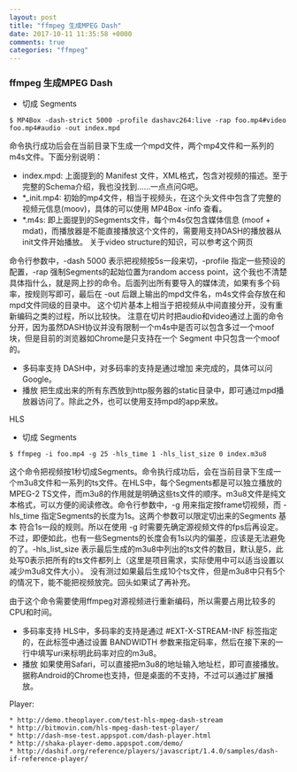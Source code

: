```yaml
---
layout: post
title: "ffmpeg 生成MPEG Dash"
date: 2017-10-11 11:35:58 +0000
comments: true
categories: "ffmpeg"
---
```



### ffmpeg 生成MPEG Dash

* 切成 Segments
```
$ MP4Box -dash-strict 5000 -profile dashavc264:live -rap foo.mp4#video foo.mp4#audio -out index.mpd
```

命令执行成功后会在当前目录下生成一个mpd文件，两个mp4文件和一系列的m4s文件。下面分别说明：

* index.mpd: 上面提到的 Manifest 文件，XML格式，包含对视频的描述。至于完整的Schema介绍，我也没找到......一点点问G吧。
* *_init.mp4: 初始的mp4文件，相当于视频头，在这个头文件中包含了完整的视频元信息(moov)，具体的可以使用 MP4Box <init video> -info 查看。
* *.m4s: 即上面提到的Segments文件，每个m4s仅包含媒体信息 (moof + mdat)，而播放器是不能直接播放这个文件的，需要用支持DASH的播放器从init文件开始播放。
关于video structure的知识，可以参考这个网页

命令行参数中，-dash 5000 表示把视频按5s一段来切，-profile 指定一些预设的配置，-rap 强制Segments的起始位置为random access point，这个我也不清楚具体指什么，就是网上抄的命令。后面列出所有要导入的媒体流，如果有多个码率，按规则写即可，最后在 -out 后跟上输出的mpd文件名，m4s文件会存放在和mpd文件同级的目录中。
这个切片基本上相当于把视频从中间直接分开，没有重新编码之类的过程，所以比较快。
注意在切片时把audio和video通过上面的命令分开，因为虽然DASH协议并没有限制一个m4s中是否可以包含多过一个moof块，但是目前的浏览器如Chrome是只支持在一个 Segment 中只包含一个moof的。

* 多码率支持
DASH中，对多码率的支持是通过增加 <Representation> 来完成的，具体可以问Google。
* 播放
把生成出来的所有东西放到http服务器的static目录中，即可通过mpd播放器访问了。除此之外，也可以使用支持mpd的app来放。

HLS

* 切成 Segments
```
$ ffmpeg -i foo.mp4 -g 25 -hls_time 1 -hls_list_size 0 index.m3u8
```


这个命令把视频按1秒切成Segments。命令执行成功后，会在当前目录下生成一个m3u8文件和一系列的ts文件。在HLS中，每个Segments都是可以独立播放的MPEG-2 TS文件，而m3u8的作用就是明确这些ts文件的顺序。m3u8文件是纯文本格式，可以方便的阅读修改。命令行参数中，-g 用来指定按frame切视频，而 -hls_time 指定Segments的长度为1s。这两个参数可以限定切出来的Segments 基本 符合1s一段的规则。所以在使用 -g 时需要先确定源视频文件的fps后再设定。不过，即便如此，也有一些Segments的长度会有1s以内的偏差，应该是无法避免的了。-hls_list_size 表示最后生成的m3u8中列出的ts文件的数目，默认是5，此处写0表示把所有的ts文件都列上（这里是项目需求，实际使用中可以适当设置以减少m3u8文件大小）。
没有测过如果最后生成10个ts文件，但是m3u8中只有5个的情况下，能不能把视频放完。回头如果试了再补充。

由于这个命令需要使用ffmpeg对源视频进行重新编码，所以需要占用比较多的CPU和时间。

* 多码率支持
HLS中，多码率的支持是通过 #EXT-X-STREAM-INF 标签指定的，在此标签中通过设置 BANDWIDTH 参数来指定码率，然后在接下来的一行中填写uri来标明此码率对应的m3u8。
* 播放
如果使用Safari，可以直接把m3u8的地址输入地址栏，即可直接播放。据称Android的Chrome也支持，但是桌面的不支持，不过可以通过扩展播放。


Player:

	* http://demo.theoplayer.com/test-hls-mpeg-dash-stream
	* http://bitmovin.com/hls-mpeg-dash-test-player/
	* http://dash-mse-test.appspot.com/dash-player.html
	* http://shaka-player-demo.appspot.com/demo/
	* http://dashif.org/reference/players/javascript/1.4.0/samples/dash-if-reference-player/




```